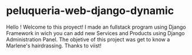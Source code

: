# peluqueria-web-django-dynamic
Hello ! Welcome to this proyect!
I made an fullstack program using Django Framework in wich you can add new Services and Products using Django Administration Panel.
The objetive of this project was get to know a Marlene's hairdrassing. 
Thanks to viist!

